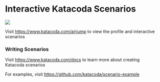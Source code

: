 # Interactive Katacoda Scenarios

[![](http://shields.katacoda.com/katacoda/airjump/count.svg)](https://www.katacoda.com/airjump "Get your profile on Katacoda.com")

Visit https://www.katacoda.com/airjump to view the profile and interactive scenarios

### Writing Scenarios
Visit https://www.katacoda.com/docs to learn more about creating Katacoda scenarios

For examples, visit https://github.com/katacoda/scenario-example
